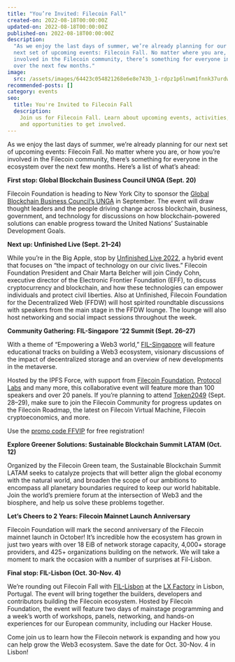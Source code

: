 ```yaml
---
title: "You’re Invited: Filecoin Fall"
created-on: 2022-08-18T00:00:00Z
updated-on: 2022-08-18T00:00:00Z
published-on: 2022-08-18T00:00:00Z
description:
  "As we enjoy the last days of summer, we’re already planning for our
  next set of upcoming events: Filecoin Fall. No matter where you are, or how you’re
  involved in the Filecoin community, there’s something for everyone in the ecosystem
  over the next few months."
image:
  src: /assets/images/64423c054821268e6e8e743b_1-rdpz1p6lnwm1fnnk37urdw.png
recommended-posts: []
category: events
seo:
  title: You're Invited to Filecoin Fall
  description:
    Join us for Filecoin Fall. Learn about upcoming events, activities,
    and opportunities to get involved.
---
```


As we enjoy the last days of summer, we’re already planning for our next set of upcoming events: Filecoin Fall. No matter where you are, or how you’re involved in the Filecoin community, there’s something for everyone in the ecosystem over the next few months. Here’s a list of what’s ahead:

**First stop: Global Blockchain Business Council UNGA (Sept. 20)**

Filecoin Foundation is heading to New York City to sponsor the [Global Blockchain Business Council’s UNGA](https://gbbcouncil.org/event/blockchain-central-unga-2022/) in September. The event will draw thought leaders and the people driving change across blockchain, business, government, and technology for discussions on how blockchain-powered solutions can enable progress toward the United Nations’ Sustainable Development Goals.

**Next up: Unfinished Live (Sept. 21–24)**

While you’re in the Big Apple, stop by [Unfinished Live 2022](https://live.unfinished.com/), a hybrid event that focuses on “the impact of technology on our civic lives.” Filecoin Foundation President and Chair Marta Belcher will join Cindy Cohn, executive director of the Electronic Frontier Foundation (EFF), to discuss cryptocurrency and blockchain, and how these technologies can empower individuals and protect civil liberties. Also at Unfinished, Filecoin Foundation for the Decentralized Web (FFDW) will host spirited roundtable discussions with speakers from the main stage in the FFDW lounge. The lounge will also host networking and social impact sessions throughout the week.

**Community Gathering: FIL-Singapore ’22 Summit (Sept. 26–27)**

With a theme of “Empowering a Web3 world,” [FIL-Singapore](https://fil.org/events/fil-singapore) will feature educational tracks on building a Web3 ecosystem, visionary discussions of the impact of decentralized storage and an overview of new developments in the metaverse.

Hosted by the IPFS Force, with support from [Filecoin Foundation](http://fil.org/), [Protocol Labs](https://protocol.ai/) and many more, this collaborative event will feature more than 100 speakers and over 20 panels. If you’re planning to attend [Token2049](https://www.token2049.com/) (Sept. 28–29), make sure to join the Filecoin Community for progress updates on the Filecoin Roadmap, the latest on Filecoin Virtual Machine, Filecoin cryptoeconomics, and more.

Use the [promo code FFVIP](http://www.eventbrite.com/e/396630501507/?discount=FFVIP) for free registration!

**Explore Greener Solutions: Sustainable Blockchain Summit LATAM (Oct. 12)**

Organized by the Filecoin Green team, the Sustainable Blockchain Summit LATAM seeks to catalyze projects that will better align the global economy with the natural world, and broaden the scope of our ambitions to encompass all planetary boundaries required to keep our world habitable. Join the world’s premiere forum at the intersection of Web3 and the biosphere, and help us solve these problems together.

**Let’s Cheers to 2 Years: Filecoin Mainnet Launch Anniversary**

Filecoin Foundation will mark the second anniversary of the Filecoin mainnet launch in October! It’s incredible how the ecosystem has grown in just two years with over 18 EiB of network storage capacity, 4,000+ storage providers, and 425+ organizations building on the network. We will take a moment to mark the occasion with a number of surprises at Fil-Lisbon.

**Final stop: FIL-Lisbon (Oct. 30-Nov. 4)**

We’re rounding out Filecoin Fall with [FIL-Lisbon](https://fil-lisbon.io/) at the [LX Factory](https://www.google.com/maps/place/LxFactory/@38.7034979,-9.178873,15z/data=!4m5!3m4!1s0x0:0x33ebaaaa14f543ac!8m2!3d38.7034979!4d-9.178873) in Lisbon, Portugal. The event will bring together the builders, developers and contributors building the Filecoin ecosystem. Hosted by Filecoin Foundation, the event will feature two days of mainstage programming and a week’s worth of workshops, panels, networking, and hands-on experiences for our European community, including our Hacker House.

Come join us to learn how the Filecoin network is expanding and how you can help grow the Web3 ecosystem. Save the date for Oct. 30-Nov. 4 in Lisbon!
